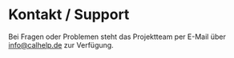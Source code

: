 # Kontakt / Support

Bei Fragen oder Problemen steht das Projektteam per E-Mail über [info@calhelp.de](mailto:info@calhelp.de) zur Verfügung.
